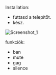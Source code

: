 Installation:
- futtasd a telepítőt.
- kész.


![Screenshot_1](https://user-images.githubusercontent.com/72438034/127236005-6f84110f-0e6a-4df4-abb3-1deca6e46faa.jpg)


funkciók:
- ban
- mute
- gag
- silence
